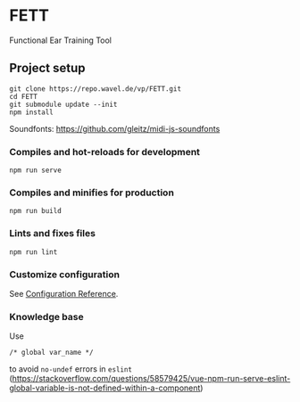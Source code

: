 # FETT
Functional Ear Training Tool

## Project setup
```
git clone https://repo.wavel.de/vp/FETT.git
cd FETT
git submodule update --init 
npm install
```

Soundfonts: https://github.com/gleitz/midi-js-soundfonts
### Compiles and hot-reloads for development
```
npm run serve
```

### Compiles and minifies for production
```
npm run build
```

### Lints and fixes files
```
npm run lint
```

### Customize configuration
See [Configuration Reference](https://cli.vuejs.org/config/).

### Knowledge base
Use
```
/* global var_name */
```
to avoid `no-undef` errors in `eslint` (https://stackoverflow.com/questions/58579425/vue-npm-run-serve-eslint-global-variable-is-not-defined-within-a-component)